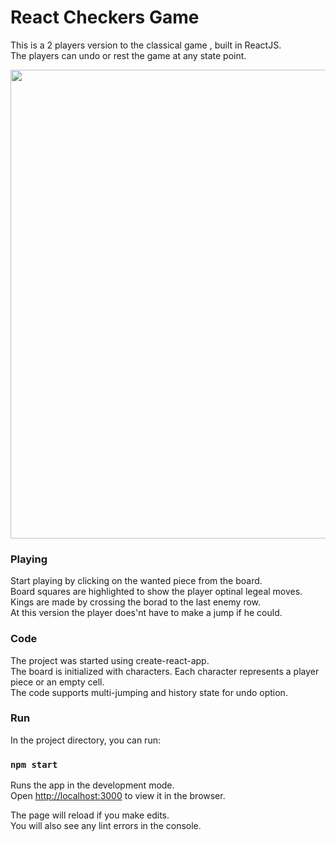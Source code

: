 # React Checkers Game
This is a 2 players version to the classical game , built in ReactJS.<br />
The players can undo or rest the game at any state point.<br />

<img src="https://i.imgur.com/ZohKgAm.png" width="750" height="750" />

### Playing
Start playing by clicking on the wanted piece from the board.<br />
Board squares are highlighted to show the player optinal legeal moves.<br />
Kings are made by crossing the borad to the last enemy row.<br />
At this version the player does'nt have to make a jump if he could. <br />

### Code
The project was started using create-react-app.<br />
The board is initialized with characters. Each character represents a player piece or an empty cell.<br />
The code supports multi-jumping and history state for undo option.<br />

### Run
In the project directory, you can run:

### `npm start`

Runs the app in the development mode.<br />
Open [http://localhost:3000](http://localhost:3000) to view it in the browser.

The page will reload if you make edits.<br />
You will also see any lint errors in the console.

